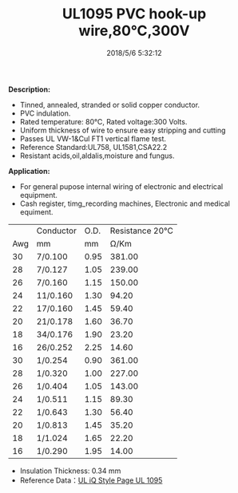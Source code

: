 ﻿---
layout: post 
title: UL1095 PVC hook-up wire,80℃,300V
tags: Hookup-Wire
categories: wire-cable
overview: UL1095,1Wire,PVC,80℃,300V
series: FN10
part_number: 10-1095-0
thumb_img: 
image: 2022/8-20210603.jpg
date: 2018/5/6 5:32:12
permalink: /wire-cable/ul1095-pvc-hookup-wire-80degc-300v.html
---


__Description:__

* Tinned, annealed, stranded or solid copper conductor.
* PVC indulation.
* Rated temperature: 80℃, Rated voltage:300 Volts.
* Uniform thickness of wire to ensure easy stripping and cutting
* Passes UL VW-1&amp;Cul FT1 vertical flame test.
* Reference Standard:UL758, UL1581,CSA22.2
* Resistant acids,oil,aldalis,moisture and fungus.

__Application:__

* For general pupose internal wiring of electronic and electrical equipment. 
* Cash register, timg_recording machines, Electronic and medical equiment.

<div class="table-responsive">
	<table class="table table-bordered table-hover table-condensed">
		<tbody>
			<tr>
				<td>
					<br />
				</td>
				<td>
					Conductor
				</td>
				<td>
					O.D.
				</td>
				<td>
					Resistance 20℃
				</td>
			</tr>
			<tr>
				<td>
					Awg
				</td>
				<td>
					mm
				</td>
				<td>
					mm
				</td>
				<td>
					Ω/Km
				</td>
			</tr>
			<tr>
				<td>
					30
				</td>
				<td>
					7/0.100
				</td>
				<td>
					0.95
				</td>
				<td>
					381.00
				</td>
			</tr>
			<tr>
				<td>
					28
				</td>
				<td>
					7/0.127
				</td>
				<td>
					1.05
				</td>
				<td>
					239.00
				</td>
			</tr>
			<tr>
				<td>
					26
				</td>
				<td>
					7/0.160
				</td>
				<td>
					1.15
				</td>
				<td>
					150.00
				</td>
			</tr>
			<tr>
				<td>
					24
				</td>
				<td>
					11/0.160
				</td>
				<td>
					1.30
				</td>
				<td>
					94.20
				</td>
			</tr>
			<tr>
				<td>
					22
				</td>
				<td>
					17/0.160
				</td>
				<td>
					1.45
				</td>
				<td>
					59.40
				</td>
			</tr>
			<tr>
				<td>
					20
				</td>
				<td>
					21/0.178
				</td>
				<td>
					1.60
				</td>
				<td>
					36.70
				</td>
			</tr>
			<tr>
				<td>
					18
				</td>
				<td>
					34/0.176
				</td>
				<td>
					1.90
				</td>
				<td>
					23.20
				</td>
			</tr>
			<tr>
				<td>
					16
				</td>
				<td>
					26/0.252
				</td>
				<td>
					2.25
				</td>
				<td>
					14.60
				</td>
			</tr>
			<tr>
				<td>
					30
				</td>
				<td>
					1/0.254
				</td>
				<td>
					0.90
				</td>
				<td>
					361.00
				</td>
			</tr>
			<tr>
				<td>
					28
				</td>
				<td>
					1/0.320
				</td>
				<td>
					1.00
				</td>
				<td>
					227.00
				</td>
			</tr>
			<tr>
				<td>
					26
				</td>
				<td>
					1/0.404
				</td>
				<td>
					1.05
				</td>
				<td>
					143.00
				</td>
			</tr>
			<tr>
				<td>
					24
				</td>
				<td>
					1/0.511
				</td>
				<td>
					1.15
				</td>
				<td>
					89.30
				</td>
			</tr>
			<tr>
				<td>
					22
				</td>
				<td>
					1/0.643
				</td>
				<td>
					1.30
				</td>
				<td>
					56.40
				</td>
			</tr>
			<tr>
				<td>
					20
				</td>
				<td>
					1/0.813
				</td>
				<td>
					1.45
				</td>
				<td>
					35.20
				</td>
			</tr>
			<tr>
				<td>
					18
				</td>
				<td>
					1/1.024
				</td>
				<td>
					1.65
				</td>
				<td>
					22.20
				</td>
			</tr>
			<tr>
				<td>
					16
				</td>
				<td>
					1/0.290
				</td>
				<td>
					1.95
				</td>
				<td>
					14.00
				</td>
			</tr>
		</tbody>
	</table>
</div>

* Insulation Thickness: 0.34 mm
* Reference Data：[UL iQ Style Page UL 1095](http://iq.ul.com/awm/stylepage.aspx?Style=1095)
